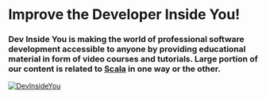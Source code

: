# Improve the Developer Inside You!

### Dev Inside You is making the world of professional software development accessible to anyone by providing educational material in form of video courses and tutorials. Large portion of our content is related to [Scala](https://www.scala-lang.org/) in one way or the other.

[![DevInsideYou](https://devinsideyou.com/img/showcase/showcase-2560x1440.webp)](https://devinsideyou.com "DevInsideYou")
